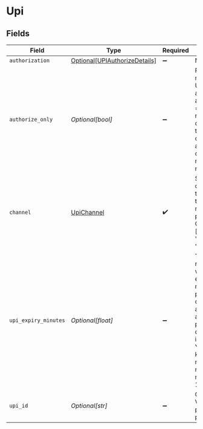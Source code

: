 # Upi


## Fields

| Field                                                                                                                                                                                                                   | Type                                                                                                                                                                                                                    | Required                                                                                                                                                                                                                | Description                                                                                                                                                                                                             |
| ----------------------------------------------------------------------------------------------------------------------------------------------------------------------------------------------------------------------- | ----------------------------------------------------------------------------------------------------------------------------------------------------------------------------------------------------------------------- | ----------------------------------------------------------------------------------------------------------------------------------------------------------------------------------------------------------------------- | ----------------------------------------------------------------------------------------------------------------------------------------------------------------------------------------------------------------------- |
| `authorization`                                                                                                                                                                                                         | [Optional[UPIAuthorizeDetails]](../../models/shared/upiauthorizedetails.md)                                                                                                                                             | :heavy_minus_sign:                                                                                                                                                                                                      | N/A                                                                                                                                                                                                                     |
| `authorize_only`                                                                                                                                                                                                        | *Optional[bool]*                                                                                                                                                                                                        | :heavy_minus_sign:                                                                                                                                                                                                      | For one time mandate on UPI. Set this as authorize_only = true. Please note that you can only use the "collect" channel if you are sending a one time mandate request                                                   |
| `channel`                                                                                                                                                                                                               | [UpiChannel](../../models/shared/upichannel.md)                                                                                                                                                                         | :heavy_check_mark:                                                                                                                                                                                                      | Specify the channel through which the payment must be processed. Can be one of ["link", "collect", "qrcode"]                                                                                                            |
| `upi_expiry_minutes`                                                                                                                                                                                                    | *Optional[float]*                                                                                                                                                                                                       | :heavy_minus_sign:                                                                                                                                                                                                      | The UPI request will be valid for this expiry minutes. This parameter is only applicable for a UPI collect payment. The default value is 5 minutes. You should keep the minimum as 5 minutes, and maximum as 15 minutes |
| `upi_id`                                                                                                                                                                                                                | *Optional[str]*                                                                                                                                                                                                         | :heavy_minus_sign:                                                                                                                                                                                                      | Customer UPI VPA to process payment.                                                                                                                                                                                    |